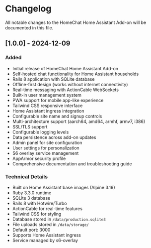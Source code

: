 # Changelog

All notable changes to the HomeChat Home Assistant Add-on will be documented in this file.

## [1.0.0] - 2024-12-09

### Added
- Initial release of HomeChat Home Assistant Add-on
- Self-hosted chat functionality for Home Assistant households
- Rails 8 application with SQLite database
- Offline-first design (works without internet connectivity)
- Real-time messaging with ActionCable WebSockets
- Built-in user management system
- PWA support for mobile app-like experience
- Tailwind CSS responsive interface
- Home Assistant ingress integration
- Configurable site name and signup controls
- Multi-architecture support (aarch64, amd64, armhf, armv7, i386)
- SSL/TLS support
- Configurable logging levels
- Data persistence across add-on updates
- Admin panel for site configuration
- User settings for personalization
- S6 overlay service management
- AppArmor security profile
- Comprehensive documentation and troubleshooting guide

### Technical Details
- Built on Home Assistant base images (Alpine 3.19)
- Ruby 3.3.0 runtime
- SQLite 3 database
- Rails 8 with Hotwire/Turbo
- ActionCable for real-time features
- Tailwind CSS for styling
- Database stored in `/data/production.sqlite3`
- File uploads stored in `/data/storage/`
- Default port: 3000
- Supports Home Assistant ingress
- Service managed by s6-overlay